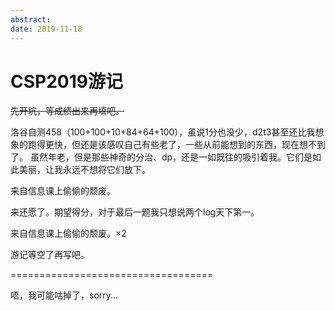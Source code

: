 ```yaml
---
abstract: 
date: 2019-11-18
---
```


# CSP2019游记

~~先开坑，等成绩出来再填吧。~~

洛谷自测458（100+100+10+84+64+100），虽说1分也没少，d2t3甚至还比我想象的跑得更快，但还是该感叹自己有些老了，一些从前能想到的东西，现在想不到了。
虽然年老，但是那些神奇的分治、dp，还是一如既往的吸引着我。它们是如此美丽，让我永远不想将它们放下。

来自信息课上偷偷的颓废。

来还愿了。期望得分，对于最后一题我只想说两个log天下第一。

来自信息课上偷偷的颓废。$\times 2$

游记等空了再写吧。

===================================

唔，我可能咕掉了，sorry...